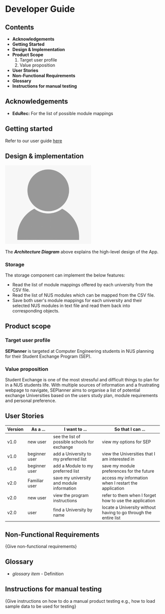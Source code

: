 # Developer Guide

## Contents 
* __Acknowledgements__
* __Getting Started__
* __Design & Implementation__
* __Product Scope__
  1. Target user profile
  2. Value proposition
* __User Stories__
* __Non-Functional Requirements__
* __Glossary__
* __Instructions for manual testing__ 
## Acknowledgements

* __EduRec:__ For the list of possible module mappings

## Getting started 
Refer to our user guide [here](https://placeholder.com)

## Design & implementation

<img src="images/Placeholder_person.png" width = "280"/>  

The ***Architecture Diagram*** above explains the high-level design of the App. 

### Storage

The storage component can implement the below features:

* Read the list of module mappings offered by each university from the CSV file.
* Read the list of NUS modules which can be mapped from the CSV file.
* Save both user's module mappings for each university and their selected NUS modules in text
  file and read them back into corresponding objects.

## Product scope
### Target user profile

__SEPlanner__ is targeted at Computer Engineering students in NUS planning for their Student Exchange Program (SEP). 

### Value proposition

Student Exchange is one of the most stressful and difficult things to plan for in a NUS students life. 
With multiple sources of information and a frustrating webpage to navigate, SEPlanner aims to organise 
a list of potential exchange Universities based on the users study plan, module requirements and personal preference.

## User Stories

|Version| As a ... | I want to ... | So that I can ...|
|--------|----------|---------------|------------------|
|v1.0|new user|see the list of possible schools for exchange|view my options for SEP|
|v1.0|beginner user|add a University to my preferred list|view the Universities that I am interested in|
|v1.0|beginner user|add a Module to my preferred list|save my module preferences for the future|
|v2.0|Familiar user|save my university and module information|access my information when I restart the application|
|v2.0|new user|view the program instructions|refer to them when I forget how to use the application|
|v2.0|user|find a University by name|locate a University without having to go through the entire list|

## Non-Functional Requirements

{Give non-functional requirements}

## Glossary

* *glossary item* - Definition

## Instructions for manual testing

{Give instructions on how to do a manual product testing e.g., how to load sample data to be used for testing}
